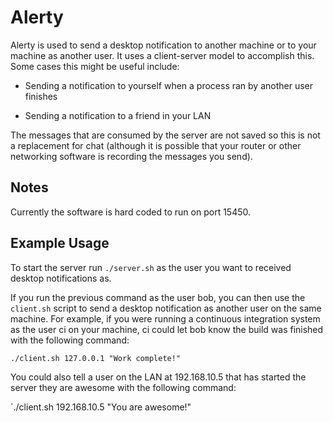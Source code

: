 # Alerty

Alerty is used to send a desktop notification to another machine or to your machine as another user. It uses a client-server model to accomplish this. Some cases this might be useful include:

* Sending a notification to yourself when a process ran by another user finishes

* Sending a notification to a friend in your LAN

The messages that are consumed by the server are not saved so this is not a replacement for chat (although it is possible that your router or other networking software is recording the messages you send).

## Notes

Currently the software is hard coded to run on port 15450.

## Example Usage

To start the server run `./server.sh` as the user you want to received desktop notifications as.

If you run the previous command as the user bob, you can then use the `client.sh` script to send a desktop notification as another user on the same machine. For example, if you were running a continuous integration system as the user ci on your machine, ci could let bob know the build was finished with the following command:

`./client.sh 127.0.0.1 "Work complete!"`

You could also tell a user on the LAN at 192.168.10.5 that has started the server they are awesome with the following command:

`./client.sh 192.168.10.5 "You are awesome!"
